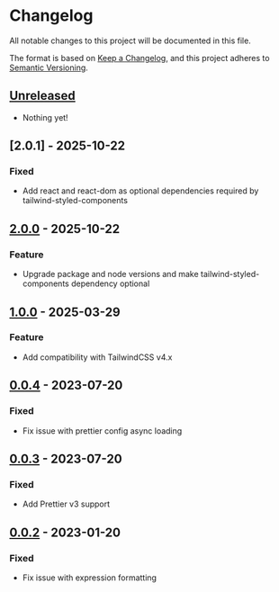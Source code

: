 # Changelog

All notable changes to this project will be documented in this file.

The format is based on [Keep a Changelog](https://keepachangelog.com/en/1.0.0/),
and this project adheres to [Semantic Versioning](https://semver.org/spec/v2.0.0.html).

## [Unreleased]

- Nothing yet!

## [2.0.1] - 2025-10-22

### Fixed

- Add react and react-dom as optional dependencies required by tailwind-styled-components

## [2.0.0] - 2025-10-22

### Feature

- Upgrade package and node versions and make tailwind-styled-components dependency optional

## [1.0.0] - 2025-03-29

### Feature

- Add compatibility with TailwindCSS v4.x

## [0.0.4] - 2023-07-20

### Fixed

- Fix issue with prettier config async loading

## [0.0.3] - 2023-07-20

### Fixed

- Add Prettier v3 support

## [0.0.2] - 2023-01-20

### Fixed

- Fix issue with expression formatting

[unreleased]: https://github.com/dimitribarbot/prettier-plugin-tailwind-styled-components/compare/v2.0.0...HEAD
[2.0.0]: https://github.com/dimitribarbot/prettier-plugin-tailwind-styled-components/compare/v2.0.0...v1.0.0
[1.0.0]: https://github.com/dimitribarbot/prettier-plugin-tailwind-styled-components/compare/v1.0.0...v0.0.4
[0.0.4]: https://github.com/dimitribarbot/prettier-plugin-tailwind-styled-components/compare/v0.0.3...v0.0.4
[0.0.3]: https://github.com/dimitribarbot/prettier-plugin-tailwind-styled-components/compare/v0.0.2...v0.0.3
[0.0.2]: https://github.com/dimitribarbot/prettier-plugin-tailwind-styled-components/compare/21dc923c300729789a998bbedfbb2f54b7ef04a6...v0.0.2
